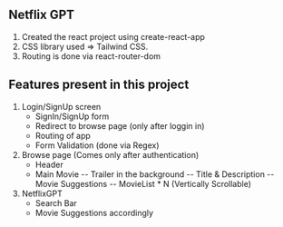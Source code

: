 ## Netflix GPT

1. Created the react project using create-react-app
2. CSS library used => Tailwind CSS.
3. Routing is done via react-router-dom

## Features present in this project

1. Login/SignUp screen
    - SignIn/SignUp form
    - Redirect to browse page (only after loggin in)
    - Routing of app
    - Form Validation (done via Regex)
2. Browse page (Comes only after authentication)
    - Header
    - Main Movie
        -- Trailer in the background 
        -- Title & Description
        -- Movie Suggestions
            -- MovieList * N (Vertically Scrollable)
3. NetflixGPT
    - Search Bar
    - Movie Suggestions accordingly


